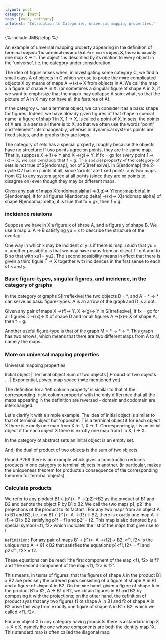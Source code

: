 ```yaml
---
layout: post
category: [math]
tags: [math, category]
infotext: "Introdution to Categories, universal mapping properties."
---
```

{% include JMB/setup %}

An example of universal mapping property appearing 
in the definition of terminal object: 1 is terminal 
means that `for each` object X, there is exactly one 
map X -> 1. The object 1 is described by its relation 
to every object in the 'universe', i.e. the category 
under consideration.

The idea of figure arises when, in investigating some 
category C, we find a small class A of objects in C which 
we use to probe the more complicated objects X by 
means of maps A ->(x)-> X from objects in A. We call 
the map x a figure of shape A in X. (or sometimes 
a singular figure of shape A in X, if we want to 
emphasize that the map x may collapse A somewhat, so 
that the picture of A in X may not have all the features 
of A).

If the categroy C has a terminal object, we can consider 
it as a basic shape for figures. Indeed, we have already 
given figures of that shape a special name: a figure of 
shap 1 in X, 1 -> X, is called a point of X. In sets, the points 
of X are in a sense all there is to X, so that we often use the 
words 'point' and 'element' interchangeably, whereas in 
dynamical systems points are fixed states, and in 
graphs they are loops.

The category of sets has a special property, roughly because the objects have no structure: If two points 
agree on points, they are the same map. That is, suppose X ->(f)-> Y and X ->(g)-> Y, if fx = gx for every 
point 1 ->(x)-> X, we can conclude that f = g. This special property of the category of sets is not true of 
S[endomap], nor of S[irreflexive]. In S[endomap] the 
2-cycle C2 has no points at all, since 'points' are fixed 
points; any two maps from C2 to any system agree at all points (since 
they are no points to disagree on) even though they 
may be different maps.

Given any pair of maps X[endomap:alpha] =>(f,g)=> Y[endomap:beta] 
in S[endomap], if for all figures N[endomap:delta] ->(x)-> X[endomap:alpha] 
of shape N[endomap:delta] it is true that fx = gx, then f = g.

### Incidence relations

Suppose we have in X a figure x of shape A, and a 
figure y of shape B. We use a map u: A -> B satisfying 
yu = x to describe the structure of the overlap.

One way in which x may be incident ot y is if there is 
map u such that yu = x, another possibility is that 
we may have maps from an object T to A and to B so 
that with xu1 = yu2. The second possibility means 
in effect that there is given a third figure T -> X 
together with incidences in the first sense to each 
of x and y.

### Basic figure-types, singular figures, and incidence, in the category of graphs

In the category of graphs S[irreflexive] the two objects 
D = *, and A = * -> * can serve as basic figure-types. 
A is an arrow of the graph and D is a dot.

Given any pair of maps X ->(f)-> Y, X ->(g)-> Y in 
S[irreflexive], if fx = gx for all figures D ->(x)-> X 
of shape D and for all figures A ->(x)-> X of shape 
A, then f = g.

Another useful figure-type is that of the graph M = * -> * <- *. 
This graph has two arrows, which means that there are 
two different maps from A to M, namely the maps.

### More on universal mapping properties

Universal mapping properties

Initial object | Terminal object
Sum of two objects | Product of two objects
... | Exponential, power, map space (note mentioned yet)

The definition for a 'left column property' is similar to 
that of the corresponding 'right column property' with 
the only difference that all the maps appearing in the 
definition are reversed - domain and codomain are interchanged.

Let's clarify it with a simple example. The idea of initial 
object is similar to that of terminal object but 'opposite'. 
T is a terminal object if for each object X there is exactly 
one map from X to T, X -> T. Correspondingly, I is an 
initial object if for each object X there is exactly one 
map from I to X, I -> X.

In the category of abstract sets an initial object is an empty set.

And, the dual of product of two objects is the sum of two objects.

Round P269 there is an example which gives a construction reduces 
products in one category to terminal objects in another. (in particular, 
makes the uniqueness theorem for products a consequence of the 
corresponding theorem for terminal objects).

### Calculate products

We refer to any product B1 <-(p1)<- P ->(p2)->B2 as the product 
of B1 and B2 and denote the object P by B1 x B2. We call the two 
maps p1, p2 'the projections of the product to its factors'. For 
any two maps from an object A to B1 and B2, i.e. any B1 <-(f1)<- A ->(f2)-> B2, 
there is exactly one map A ->(f)-> B1 x B2 satisfying p1f = f1 and 
p2f = f2. This map is also denoted by a special symbol <f1, f2> which 
indicates the list of the maps that give rise to f.

`Definition:` For any pair of maps B1 <-(f1)<- A ->(f2)-> B2, <f1, f2> is 
the unique map A -> B1 x B2 that satisfies the equations 
p1<f1, f2> = f1 and p2<f1, f2> = f2.

These equations can be read: 'the first component of the map <f1, f2> is f1' and 
'the second component of the map <f1, f2> is f2'.

This means, in terms of figures, that the figures of shape A in 
the product B1 x B2 are precisely the ordered pairs 
consisting of a figure of shape A in B1 and a figure of 
shape A in B2. On the one hand, given a figure of shape A in 
the product B1 x B2, A -> B1 x B2, we obtain figures in B1 and 
B2 by composing it with the projections; on the other hand, the 
definition of product syas that any two figures f1 of shape A in 
B1 and f2 of shape A in B2 arise this way from exactly one figure 
of shape A in B1 x B2, which we called <f1, f2>.

For any object X in any category having products there is 
a standard map X -> X x X, namely the one whose components 
are both the identity map 1X. This standard map is often called 
the diagonal map.